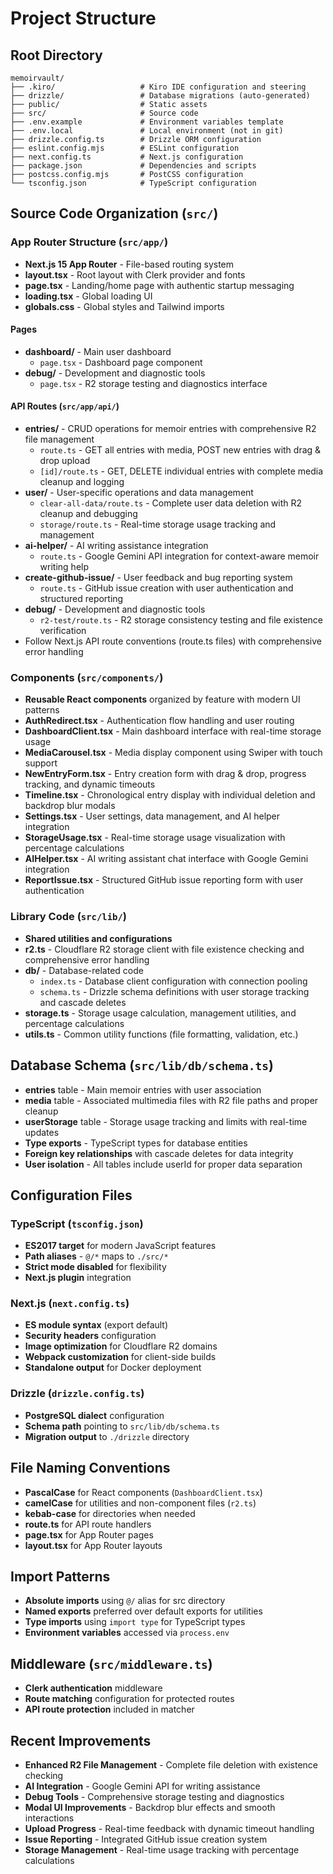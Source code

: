 # Project Structure

## Root Directory
```
memoirvault/
├── .kiro/                   # Kiro IDE configuration and steering
├── drizzle/                 # Database migrations (auto-generated)
├── public/                  # Static assets
├── src/                     # Source code
├── .env.example             # Environment variables template
├── .env.local               # Local environment (not in git)
├── drizzle.config.ts        # Drizzle ORM configuration
├── eslint.config.mjs        # ESLint configuration
├── next.config.ts           # Next.js configuration
├── package.json             # Dependencies and scripts
├── postcss.config.mjs       # PostCSS configuration
└── tsconfig.json            # TypeScript configuration
```

## Source Code Organization (`src/`)

### App Router Structure (`src/app/`)
- **Next.js 15 App Router** - File-based routing system
- **layout.tsx** - Root layout with Clerk provider and fonts
- **page.tsx** - Landing/home page with authentic startup messaging
- **loading.tsx** - Global loading UI
- **globals.css** - Global styles and Tailwind imports

#### Pages
- **dashboard/** - Main user dashboard
  - `page.tsx` - Dashboard page component
- **debug/** - Development and diagnostic tools
  - `page.tsx` - R2 storage testing and diagnostics interface

#### API Routes (`src/app/api/`)
- **entries/** - CRUD operations for memoir entries with comprehensive R2 file management
  - `route.ts` - GET all entries with media, POST new entries with drag & drop upload
  - `[id]/route.ts` - GET, DELETE individual entries with complete media cleanup and logging
- **user/** - User-specific operations and data management
  - `clear-all-data/route.ts` - Complete user data deletion with R2 cleanup and debugging
  - `storage/route.ts` - Real-time storage usage tracking and management
- **ai-helper/** - AI writing assistance integration
  - `route.ts` - Google Gemini API integration for context-aware memoir writing help
- **create-github-issue/** - User feedback and bug reporting system
  - `route.ts` - GitHub issue creation with user authentication and structured reporting
- **debug/** - Development and diagnostic tools
  - `r2-test/route.ts` - R2 storage consistency testing and file existence verification
- Follow Next.js API route conventions (route.ts files) with comprehensive error handling

### Components (`src/components/`)
- **Reusable React components** organized by feature with modern UI patterns
- **AuthRedirect.tsx** - Authentication flow handling and user routing
- **DashboardClient.tsx** - Main dashboard interface with real-time storage usage
- **MediaCarousel.tsx** - Media display component using Swiper with touch support
- **NewEntryForm.tsx** - Entry creation form with drag & drop, progress tracking, and dynamic timeouts
- **Timeline.tsx** - Chronological entry display with individual deletion and backdrop blur modals
- **Settings.tsx** - User settings, data management, and AI helper integration
- **StorageUsage.tsx** - Real-time storage usage visualization with percentage calculations
- **AIHelper.tsx** - AI writing assistant chat interface with Google Gemini integration
- **ReportIssue.tsx** - Structured GitHub issue reporting form with user authentication

### Library Code (`src/lib/`)
- **Shared utilities and configurations**
- **r2.ts** - Cloudflare R2 storage client with file existence checking and comprehensive error handling
- **db/** - Database-related code
  - `index.ts` - Database client configuration with connection pooling
  - `schema.ts` - Drizzle schema definitions with user storage tracking and cascade deletes
- **storage.ts** - Storage usage calculation, management utilities, and percentage calculations
- **utils.ts** - Common utility functions (file formatting, validation, etc.)

## Database Schema (`src/lib/db/schema.ts`)
- **entries** table - Main memoir entries with user association
- **media** table - Associated multimedia files with R2 file paths and proper cleanup
- **userStorage** table - Storage usage tracking and limits with real-time updates
- **Type exports** - TypeScript types for database entities
- **Foreign key relationships** with cascade deletes for data integrity
- **User isolation** - All tables include userId for proper data separation

## Configuration Files

### TypeScript (`tsconfig.json`)
- **ES2017 target** for modern JavaScript features
- **Path aliases** - `@/*` maps to `./src/*`
- **Strict mode disabled** for flexibility
- **Next.js plugin** integration

### Next.js (`next.config.ts`)
- **ES module syntax** (export default)
- **Security headers** configuration
- **Image optimization** for Cloudflare R2 domains
- **Webpack customization** for client-side builds
- **Standalone output** for Docker deployment

### Drizzle (`drizzle.config.ts`)
- **PostgreSQL dialect** configuration
- **Schema path** pointing to `src/lib/db/schema.ts`
- **Migration output** to `./drizzle` directory

## File Naming Conventions
- **PascalCase** for React components (`DashboardClient.tsx`)
- **camelCase** for utilities and non-component files (`r2.ts`)
- **kebab-case** for directories when needed
- **route.ts** for API route handlers
- **page.tsx** for App Router pages
- **layout.tsx** for App Router layouts

## Import Patterns
- **Absolute imports** using `@/` alias for src directory
- **Named exports** preferred over default exports for utilities
- **Type imports** using `import type` for TypeScript types
- **Environment variables** accessed via `process.env`

## Middleware (`src/middleware.ts`)
- **Clerk authentication** middleware
- **Route matching** configuration for protected routes
- **API route protection** included in matcher

## Recent Improvements
- **Enhanced R2 File Management** - Complete file deletion with existence checking
- **AI Integration** - Google Gemini API for writing assistance
- **Debug Tools** - Comprehensive storage testing and diagnostics
- **Modal UI Improvements** - Backdrop blur effects and smooth interactions
- **Upload Progress** - Real-time feedback with dynamic timeout handling
- **Issue Reporting** - Integrated GitHub issue creation system
- **Storage Management** - Real-time usage tracking with percentage calculations